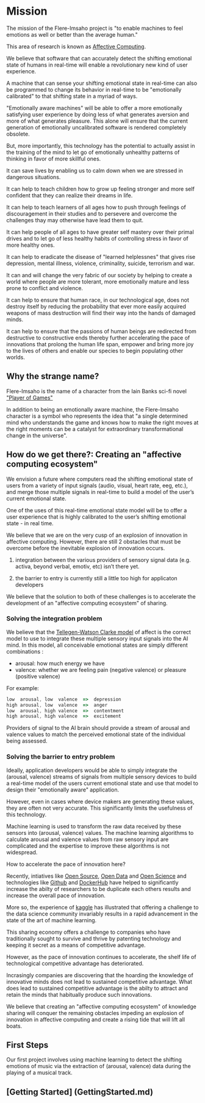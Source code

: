 
# Mission

The mission of the Flere-Imsaho project is "to enable machines to feel emotions
as well or better than the average human."

This area of research is known as [Affective Computing](https://en.wikipedia.org/wiki/Affective_computing).

We believe that software that can accurately detect the shifting emotional state of humans in real-time will enable a revolutionary new kind of user experience.

A machine that can sense your shifting emotional state in real-time can also be programmed to change its behavior in real-time to be "emotionally calibrated" to that shifting state in a myriad of ways.

"Emotionally aware machines" will be able to offer a more emotionally satisfying user experience by doing less of what generates aversion and more of what generates pleasure. This alone will ensure that the current generation of emotionally uncalibrated software is rendered completely obsolete.

But, more importantly, this technology has the potential to actually assist in the training of the mind to let go of emotionally unhealthy patterns of thinking in favor of more skillful ones.

It can save lives by enabling us to calm down when we are stressed in dangerous situations.

It can help to teach children how to grow up feeling stronger and more self confident that they can realize their dreams in life.

It can help to teach learners of all ages how to push through feelings of discouragement in their studies and to persevere and overcome the challenges thay may otherwise have lead them to quit.

It can help people of all ages to have greater self mastery over their primal drives and to let go of less healthy habits of controlling stress in favor of more healthy ones.

It can help to eradicate the disease of "learned helplessnes" that gives rise depression, mental illness, violence, criminality, suicide, terrorism and war.

It can and will change the very fabric of our society by helping to create a world where people are more tolerant, more emotionally mature and less prone to conflict and violence.

It can help to ensure that human race, in our technological age, does not destroy itself by reducing the probability that ever more easily acquired weapons of mass destruction will find their way into the hands of damaged minds.

It can help to ensure that the passions of human beings are redirected from destructive to constructive ends thereby further accelerating the pace of innovations that prolong the human life span, empower and bring more joy to the lives of others and enable our species to begin populating other worlds.


## Why the strange name?

Flere-Imsaho is the name of a character from the Iain Banks
sci-fi novel
["Player of Games"](http://www.amazon.com/Player-Games-Culture-Iain-Banks/dp/0316005401)

In addition to being an emotionally aware machine, the Flere-Imsaho character is a symbol who represents the idea that "a single determined mind who understands the game and knows how to make the right moves at the right moments can be a catalyst for extraordinary transformational change in the universe".


## How do we get there?: Creating an "affective computing ecosystem"

We envision a future where computers read the shifting emotional state of users from a variety of input signals (audio, visual, heart rate, eeg, etc.), and merge those multiple signals in real-time to build a model of the user’s current emotional state.

One of the uses of this real-time emotional state model will be to offer a user experience that is highly calibrated to the user’s shifting emotional state - in real time.

We believe that we are on the very cusp of an explosion of innovation in affective computing.
However, there are still 2 obstacles that must be overcome before the inevitable explosion of innovation occurs.

1. integration between the various providers of sensory signal data (e.g. activa, beyond verbal, emotiv, etc) isn’t there yet.

2. the barrier to entry is currently still a little too high for applicaton developers

We believe that the solution to both of these challenges is to accelerate the development of an "affective computing ecosystem" of sharing.


### Solving the integration problem

We believe that the [Tellegen-Watson Clarke model](http://bit.ly/1TWdR6y) of affect is the correct model to use to integrate these multiple sensory input signals into the AI mind.
In this model, all conceivable emotional states are simply different combinations :
* arousal: how much energy we have
* valence: whether we are feeling pain (negative valence) or pleasure (positive valence)

For example:
```javascript
low  arousal, low  valence  =>  depression
high arousal, low  valence  =>  anger
low  arousal, high valence  =>  contentment
high arousal, high valence  =>  excitement
```

Providers of signal to the AI brain should provide a stream of arousal and valence values to match the perceived emotional state of the individual being assessed.

### Solving the barrier to entry problem

Ideally, application developers would be able to simply integrate the (arousal, valence) streams of signals from multiple sensory devices to build a real-time model of the users current emotional state and use that model to design their "emotionally aware" application.

However, even in cases where device makers are generating these values, they are often not very accurate. This significantly limits the usefulness of this technology.

Machine learning is used to transform the raw data received by these sensors into (arousal, valence) values. The machine learning algorithms to calculate arousal and valence values from raw sensory input are complicated and the expertise to improve these algorithms is not widespread.

How to accelerate the pace of innovation here?

Recently, intiatives like [Open Source](https://en.wikipedia.org/wiki/Open_source), [Open Data](https://en.wikipedia.org/wiki/Open_data) and [Open Science](https://en.wikipedia.org/wiki/Open_science) and technologies like [Github](https://github.com/) and [DockerHub](https://hub.docker.com/account/signup/) have helped to significantly increase the abilty of researchers to be duplicate each others results and increase the overall pace of innovation.

More so, the experience of [kaggle](https://www.kaggle.com/) has illustrated that offering a challenge to the data science community invariably results in a rapid advancement in the state of the art of machine learning.

This sharing economy offers a challenge to companies who have traditionally sought to survive and thrive by patenting technology and keeping it secret as a means of competitive advantage.

However, as the pace of innovation continues to accelerate, the shelf life of technological competitive advantage has deteriorated.

Incrasingly companies are discovering that the hoarding the knowledge of innovative minds does not lead to sustained competitive advantage.
What does lead to sustained competitive advantage is the abilty to attract and retain the minds that habitually produce such innovations.

We believe that creating an "affective computing ecosystem" of knowledge sharing will conquer the remaining obstacles impeding an explosion of innovation in affective computing and
create a rising tide that will lift all boats.


## First Steps

Our first project involves using machine learning to detect the shifting emotions
of music via the extraction of (arousal, valence) data during the playing of
a musical track.


## [Getting Started] (GettingStarted.md)
